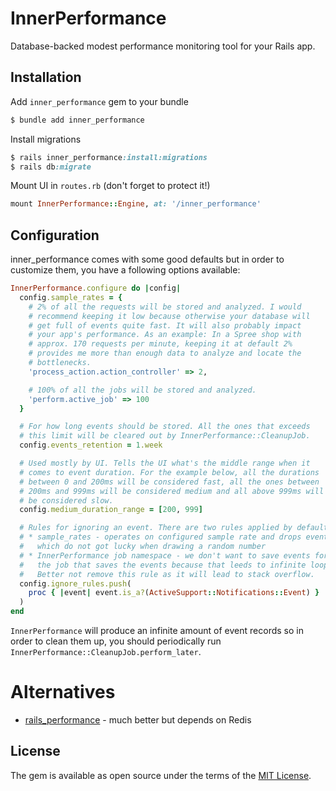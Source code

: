 # InnerPerformance
Database-backed modest performance monitoring tool for your Rails app.

## Installation
Add `inner_performance` gem to your bundle

```ruby
$ bundle add inner_performance
```

Install migrations

```ruby
$ rails inner_performance:install:migrations
$ rails db:migrate
```

Mount UI in `routes.rb` (don't forget to protect it!)

```ruby
mount InnerPerformance::Engine, at: '/inner_performance'
```

## Configuration

inner_performance comes with some good defaults but in order to customize
them, you have a following options available:

```ruby
InnerPerformance.configure do |config|
  config.sample_rates = {
    # 2% of all the requests will be stored and analyzed. I would
    # recommend keeping it low because otherwise your database will
    # get full of events quite fast. It will also probably impact
    # your app's performance. As an example: In a Spree shop with
    # approx. 170 requests per minute, keeping it at default 2%
    # provides me more than enough data to analyze and locate the
    # bottlenecks.
    'process_action.action_controller' => 2,

    # 100% of all the jobs will be stored and analyzed.
    'perform.active_job' => 100
  }

  # For how long events should be stored. All the ones that exceeds
  # this limit will be cleared out by InnerPerformance::CleanupJob.
  config.events_retention = 1.week

  # Used mostly by UI. Tells the UI what's the middle range when it
  # comes to event duration. For the example below, all the durations
  # between 0 and 200ms will be considered fast, all the ones between
  # 200ms and 999ms will be considered medium and all above 999ms will
  # be considered slow.
  config.medium_duration_range = [200, 999]

  # Rules for ignoring an event. There are two rules applied by default:
  # * sample_rates - operates on configured sample rate and drops events
  #   which do not got lucky when drawing a random number
  # * InnerPerformance job namespace - we don't want to save events for
  #   the job that saves the events because that leeds to infinite loop.
  #   Better not remove this rule as it will lead to stack overflow.
  config.ignore_rules.push(
    proc { |event| event.is_a?(ActiveSupport::Notifications::Event) }
  )
end
```

`InnerPerformance` will produce an infinite amount of event records so in order
to clean them up, you should periodically run
`InnerPerformance::CleanupJob.perform_later`.

# Alternatives

* [rails_performance](https://github.com/igorkasyanchuk/rails_performance) - much better but depends on Redis

## License
The gem is available as open source under the terms of the
[MIT License](https://opensource.org/licenses/MIT).

